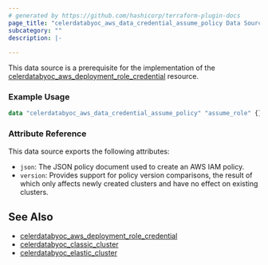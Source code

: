 ```yaml
---
# generated by https://github.com/hashicorp/terraform-plugin-docs
page_title: "celerdatabyoc_aws_data_credential_assume_policy Data Source - terraform-provider-celerdatabyoc"
subcategory: ""
description: |-
  
---
```


This data source is a prerequisite for the implementation of the [celerdatabyoc_aws_deployment_role_credential](https://registry.terraform.io/providers/CelerData/celerdatabyoc/latest/docs/resources/aws_deployment_role_credential) resource.

### Example Usage

```terraform
data "celerdatabyoc_aws_data_credential_assume_policy" "assume_role" {}
```

### Attribute Reference

This data source exports the following attributes:

- `json`: The JSON policy document used to create an AWS IAM policy.
- `version`: Provides support for policy version comparisons, the result of which only affects newly created clusters and have no effect on existing clusters.

## See Also

- [celerdatabyoc_aws_deployment_role_credential](../resources/aws_deployment_role_credential.md)
- [celerdatabyoc_classic_cluster](../resources/classic_cluster.md)
- [celerdatabyoc_elastic_cluster](../resources/elastic_cluster.md)
